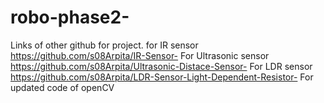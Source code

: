 # robo-phase2-
Links of other github for project.
for IR sensor
https://github.com/s08Arpita/IR-Sensor-
For Ultrasonic sensor
https://github.com/s08Arpita/Ultrasonic-Distace-Sensor-
For LDR sensor 
https://github.com/s08Arpita/LDR-Sensor-Light-Dependent-Resistor-
For updated code of openCV




